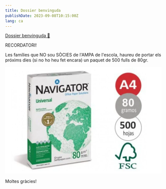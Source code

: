 ```yaml
---
title: Dossier benvinguda
publishDate: 2023-09-08T10:15:00Z
lang: ca
---
```


[Dossier benvinguda 📃](/files/dossier-benvinguda.pdf)

RECORDATORI!

Les famílies que NO sou SÒCIES de l'AMPA de l'escola, haureu de portar els próxims dies (si no ho heu fet encara) un paquet de 500 fulls de 80gr.

![fulls](../_assets/fulls.webp)

Moltes gràcies!
